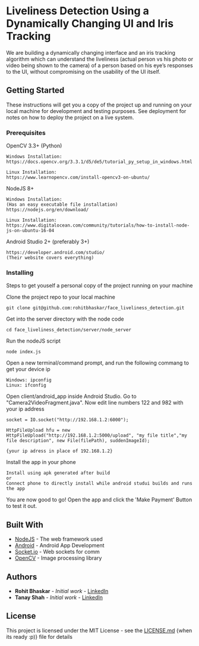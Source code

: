 # Liveliness Detection Using a Dynamically Changing UI and Iris Tracking

We are building a dynamically changing interface and an iris tracking algorithm which can understand the liveliness (actual person vs his photo or video being shown to the camera) of a person based on his eye’s responses to the UI, without compromising on the usability of the UI itself.

## Getting Started

These instructions will get you a copy of the project up and running on your local machine for development and testing purposes. See deployment for notes on how to deploy the project on a live system.

### Prerequisites

OpenCV 3.3+ (Python)

```
Windows Installation:
https://docs.opencv.org/3.3.1/d5/de5/tutorial_py_setup_in_windows.html

Linux Installation:
https://www.learnopencv.com/install-opencv3-on-ubuntu/
```

NodeJS 8+

```
Windows Installation:
(Has an easy executable file installation)
https://nodejs.org/en/download/ 

Linux Installation:
https://www.digitalocean.com/community/tutorials/how-to-install-node-js-on-ubuntu-16-04
```

Android Studio 2+ (preferably 3+)

```
https://developer.android.com/studio/
(Their website covers everything)
```

### Installing

Steps to get youself a personal copy of the project running on your machine

Clone the project repo to your local machine

```
git clone git@github.com:rohitbhaskar/face_liveliness_detection.git
```

Get into the server directory with the node code

```
cd face_liveliness_detection/server/node_server
```

Run the nodeJS script

```
node index.js
```

Open a new terminal/command prompt, and run the following commang to get your device ip

```
Windows: ipconfig
Linux: ifconfig
```

Open client/android_app inside Android Studio. Go to "Camera2VideoFragment.java".
Now edit line numbers 122 and 982 with your ip address

```
socket = IO.socket("http://192.168.1.2:6000");

HttpFileUpload hfu = new HttpFileUpload("http://192.168.1.2:5000/upload", "my file title","my file description", new File(filePath), suddenImageId);

{your ip adress in place of 192.168.1.2}
```

Install the app in your phone

```
Install using apk generated after build
or
Connect phone to directly install while android studui builds and runs the app
```

You are now good to go! Open the app and click the 'Make Payment' Button to test it out.

## Built With

* [NodeJS](https://nodejs.org/) - The web framework used
* [Android](https://developer.android.com/studio/) - Android App Development
* [Socket.io](https://socket.io/) - Web sockets for comm
* [OpenCV](https://opencv.org/) - Image processing library

## Authors

* **Rohit Bhaskar** - *Initial work* - [LinkedIn](https://in.linkedin.com/in/rohitb1vs10)
* **Tanay Shah** - *Initial work* - [LinkedIn](https://www.linkedin.com/in/tanay-shah-74095359)

## License

This project is licensed under the MIT License - see the [LICENSE.md](LICENSE.md) {when its ready :p)} file for details

